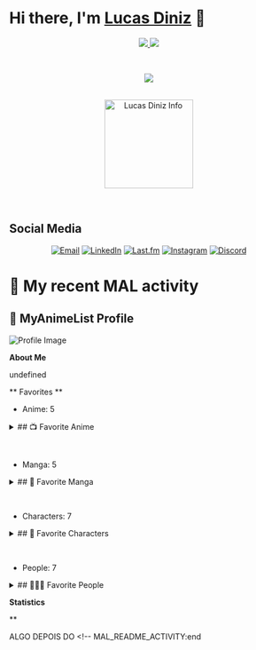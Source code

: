 # Hi there, I'm [Lucas Diniz](#) 👋

<p align="center">
   <a href="https://www.linkedin.com/in/lucas-diniz-ostroski/">
      <img src="https://img.shields.io/badge/-LucasDiniz-blue?style=flat-square&logo=Linkedin&logoColor=white&link=https://www.linkedin.com/in/lucas-diniz-ostroski/" />
  </a>
      <img src="https://img.shields.io/github/followers/LucasHenriqueDiniz?label=Follow&style=social" />
 </p>

&nbsp;

<p align="center">
   <a href="https://skillicons.dev">
    <img src="https://skillicons.dev/icons?i=js,html,css,ae,aws,arduino,blender,c,docker,figma,bots,ai,jquery,mongodb,mysql,nextjs,nodejs,npm,ps,pr,py,react,redux,tailwind,ts,unreal,vite&perline=9" />
  </a>
 </p>
&nbsp;

<div align="center">
<img align="center" alt="Lucas Diniz Info" height=160 src="https://github-readme-stats.vercel.app/api/top-langs/?username=LucasHenriqueDiniz&layout=compact&rank_icon=github&hide_rank=true&theme=nord&show_icons=true">
</div>


&nbsp;

<!-- Connect with me -->

## Social Media

<p align="center">
  <a href="mailto:lucas.diniz.hdo@gmail.com"><img src="https://img.shields.io/badge/Gmail-D14836?style=for-the-badge&logo=gmail&logoColor=white" alt="Email"/></a>
  <a href="https://www.linkedin.com/in/lucas-diniz-ostroski/"><img src="https://img.shields.io/badge/LinkedIn-0077B5?style=for-the-badge&logo=linkedin&logoColor=white" alt="LinkedIn"/></a>
  <a href="https://www.last.fm/pt/user/Amayacrab"><img src="https://img.shields.io/badge/last.fm-D51007?style=for-the-badge&logo=last.fm&logoColor=white" alt="Last.fm"/></a>
  <a href="https://www.instagram.com/lucasdinizostroski/"><img src="https://img.shields.io/badge/Instagram-E4405F?style=for-the-badge&logo=instagram&logoColor=white" alt="Instagram"/></a>
  <a href="https://discord.gg/GUMxfxHc"><img src="https://img.shields.io/badge/Discord-5865F2?style=for-the-badge&logo=discord&logoColor=white" alt="Discord"/></a>
</p>

# 🌸 My recent MAL activity

<!-- MAL_README_ACTIVITY:start -->

## 🔸 MyAnimeList Profile

![Profile Image](https://cdn.myanimelist.net/s/common/userimages/71362caf-07e3-44f3-9317-c65a29454360_225w?s=772b9b7c02469c0581616768aadec61e)

**About Me**

undefined

** Favorites **
- Anime: 5
<details><summary>## 📺 Favorite Anime</summary><p align="center" width="100%"><a width="100%" href="https://myanimelist.net/anime/5081/Bakemonogatari" overflow="hidden"><img src="https://cdn.myanimelist.net/images/anime/11/75274.webp?s=950c09e4c176ebfb7536962be2b1bae5" alt="Bakemonogatari" width="20%" height="240" max-width="20%" max-height="240" title="Bakemonogatari" /></a><a width="100%" href="https://myanimelist.net/anime/1698/Nodame_Cantabile" overflow="hidden"><img src="https://cdn.myanimelist.net/images/anime/9/11986.webp?s=e586004bf43e678f7a93a301859adf1b" alt="Nodame Cantabile" width="20%" height="240" max-width="20%" max-height="240" title="Nodame Cantabile" /></a><a width="100%" href="https://myanimelist.net/anime/4224/Toradora" overflow="hidden"><img src="https://cdn.myanimelist.net/images/anime/13/22128.webp?s=fa7d47bc3bec4cd26d628c5760228c99" alt="Toradora!" width="20%" height="240" max-width="20%" max-height="240" title="Toradora!" /></a><a width="100%" href="https://myanimelist.net/anime/3702/Detroit_Metal_City" overflow="hidden"><img src="https://cdn.myanimelist.net/images/anime/3/9853.webp?s=d573d17bf570bef4da8adde3d5139da6" alt="Detroit Metal City" width="20%" height="240" max-width="20%" max-height="240" title="Detroit Metal City" /></a><a width="100%" href="https://myanimelist.net/anime/30831/Kono_Subarashii_Sekai_ni_Shukufuku_wo" overflow="hidden"><img src="https://cdn.myanimelist.net/images/anime/1895/142748.webp?s=725fe8c638210f856406b86149af016e" alt="Kono Subarashii Sekai ni Shukufuku wo!" width="20%" height="240" max-width="20%" max-height="240" title="Kono Subarashii Sekai ni Shukufuku wo!" /></a></p></details>

&nbsp;

- Manga: 5
<details><summary>## 📖 Favorite Manga</summary><p align="center" width="100%"><a width="100%" href="https://myanimelist.net/manga/14893/Monogatari_Series__First_Season" overflow="hidden"><img src="https://cdn.myanimelist.net/images/manga/2/279887.webp?s=56fb228c092b690f9014afcbbe2ce548" alt="Monogatari Series: First Season" width="20%" height="240" max-width="20%" max-height="240" title="Monogatari Series: First Season" /></a><a width="100%" href="https://myanimelist.net/manga/28533/Watashi_ga_Motenai_no_wa_Dou_Kangaetemo_Omaera_ga_Warui" overflow="hidden"><img src="https://cdn.myanimelist.net/images/manga/5/63521.webp?s=bab4088dfa68ddad739a3d52bc1140b3" alt="Watashi ga Motenai no wa Dou Kangaetemo Omaera ga Warui!" width="20%" height="240" max-width="20%" max-height="240" title="Watashi ga Motenai no wa Dou Kangaetemo Omaera ga Warui!" /></a><a width="100%" href="https://myanimelist.net/manga/93516/SQ__Begin_W_Your_Name" overflow="hidden"><img src="https://cdn.myanimelist.net/images/manga/3/165495.webp?s=a4e234007e6bf094a588a9051416b6e1" alt="SQ: Begin W/Your Name!" width="20%" height="240" max-width="20%" max-height="240" title="SQ: Begin W/Your Name!" /></a><a width="100%" href="https://myanimelist.net/manga/102997/Saotome_Senshu_Hitakakusu" overflow="hidden"><img src="https://cdn.myanimelist.net/images/manga/1/189746.webp?s=9b6f15b5d41c6afca9b438698528ad5a" alt="Saotome Senshu, Hitakakusu" width="20%" height="240" max-width="20%" max-height="240" title="Saotome Senshu, Hitakakusu" /></a><a width="100%" href="https://myanimelist.net/manga/31/Lovely★Complex" overflow="hidden"><img src="https://cdn.myanimelist.net/images/manga/1/209659.webp?s=7ccf416ea0711f702a361c90fd258603" alt="Lovely★Complex" width="20%" height="240" max-width="20%" max-height="240" title="Lovely★Complex" /></a></p></details>

&nbsp;


- Characters: 7
<details><summary>## 🌸 Favorite Characters</summary><p align="center" width="100%"><a width="100%" href="https://myanimelist.net/character/22037/Hitagi_Senjougahara" overflow="hidden"><img src="https://cdn.myanimelist.net/images/characters/11/287902.webp?s=559b750212c5338e987b3d0ebac9d810" alt="Senjougahara, Hitagi" width="20%" height="240" max-width="20%" max-height="240" title="Senjougahara, Hitagi" /></a><a width="100%" href="https://myanimelist.net/character/1185/Megumi_Noda" overflow="hidden"><img src="https://cdn.myanimelist.net/images/characters/11/92497.webp?s=f8d450c55e9f47ee9b6cb93c9cb5a098" alt="Noda, Megumi" width="20%" height="240" max-width="20%" max-height="240" title="Noda, Megumi" /></a><a width="100%" href="https://myanimelist.net/character/12064/Taiga_Aisaka" overflow="hidden"><img src="https://cdn.myanimelist.net/images/characters/11/514086.webp?s=87920301db499bb344d2efd437699bc4" alt="Aisaka, Taiga" width="20%" height="240" max-width="20%" max-height="240" title="Aisaka, Taiga" /></a><a width="100%" href="https://myanimelist.net/character/22054/Suruga_Kanbaru" overflow="hidden"><img src="https://cdn.myanimelist.net/images/characters/11/222449.webp?s=807b29db48805d06f863451ae8b44d27" alt="Kanbaru, Suruga" width="20%" height="240" max-width="20%" max-height="240" title="Kanbaru, Suruga" /></a><a width="100%" href="https://myanimelist.net/character/50057/Tomoko_Kuroki" overflow="hidden"><img src="https://cdn.myanimelist.net/images/characters/15/212635.webp?s=d3756e5ae6e0e0f03736ba6f464227a2" alt="Kuroki, Tomoko" width="20%" height="240" max-width="20%" max-height="240" title="Kuroki, Tomoko" /></a><a width="100%" href="https://myanimelist.net/character/153859/Yae_Saotome" overflow="hidden"><img src="https://cdn.myanimelist.net/images/characters/12/538425.webp?s=6fcca0ca41d34078b13f35c57dd80804" alt="Saotome, Yae" width="20%" height="240" max-width="20%" max-height="240" title="Saotome, Yae" /></a><a width="100%" href="https://myanimelist.net/character/6977/Sawako_Kuronuma" overflow="hidden"><img src="https://cdn.myanimelist.net/images/characters/6/120945.webp?s=b66012c0e8676ef7a444e429ed06e184" alt="Kuronuma, Sawako" width="20%" height="240" max-width="20%" max-height="240" title="Kuronuma, Sawako" /></a></p></details>

&nbsp;

- People: 7
<details><summary>## 🧑‍🤝‍🧑 Favorite People</summary><p align="center" width="100%"><a width="100%" href="https://myanimelist.net/people/8/Rie_Kugimiya" overflow="hidden"><img src="https://cdn.myanimelist.net/images/voiceactors/3/63374.jpg?s=afa01c0ce80060bd11daeb6e220679c4" alt="Kugimiya, Rie" width="20%" height="240" max-width="20%" max-height="240" title="Kugimiya, Rie" /></a><a width="100%" href="https://myanimelist.net/people/99/Miyuki_Sawashiro" overflow="hidden"><img src="https://cdn.myanimelist.net/images/voiceactors/2/65500.jpg?s=80c733f0aefed4b574d900e2a4a9037e" alt="Sawashiro, Miyuki" width="20%" height="240" max-width="20%" max-height="240" title="Sawashiro, Miyuki" /></a><a width="100%" href="https://myanimelist.net/people/185/Kana_Hanazawa" overflow="hidden"><img src="https://cdn.myanimelist.net/images/voiceactors/3/69318.jpg?s=cb66a62f32f59733b5e95de36d8e3dcf" alt="Hanazawa, Kana" width="20%" height="240" max-width="20%" max-height="240" title="Hanazawa, Kana" /></a><a width="100%" href="https://myanimelist.net/people/61/Chiwa_Saitou" overflow="hidden"><img src="https://cdn.myanimelist.net/images/voiceactors/3/79603.jpg?s=0fdc6450e4421d1f182b6c6223723df5" alt="Saitou, Chiwa" width="20%" height="240" max-width="20%" max-height="240" title="Saitou, Chiwa" /></a><a width="100%" href="https://myanimelist.net/people/5524/Hiro_Kiyohara" overflow="hidden"><img src="https://cdn.myanimelist.net/images/voiceactors/3/52636.jpg?s=384bf9ec5bbd50807bfb441a74f761a8" alt="Kiyohara, Hiro" width="20%" height="240" max-width="20%" max-height="240" title="Kiyohara, Hiro" /></a><a width="100%" href="https://myanimelist.net/people/118/Hiroshi_Kamiya" overflow="hidden"><img src="https://cdn.myanimelist.net/images/voiceactors/1/66163.jpg?s=cb07743b7325f20adaa7921160f73646" alt="Kamiya, Hiroshi" width="20%" height="240" max-width="20%" max-height="240" title="Kamiya, Hiroshi" /></a><a width="100%" href="https://myanimelist.net/people/6686/Aoi_Yuuki" overflow="hidden"><img src="https://cdn.myanimelist.net/images/voiceactors/3/67808.jpg?s=e1c584935f99d0332862f724a1fb9c9c" alt="Yuuki, Aoi" width="20%" height="240" max-width="20%" max-height="240" title="Yuuki, Aoi" /></a></p></details>

**Statistics**


**



<!-- MAL_README_ACTIVITY:end -->



ALGO DEPOIS DO <!-- MAL_README_ACTIVITY:end 
